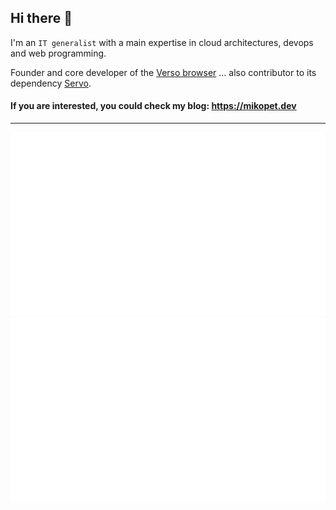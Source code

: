 ## Hi there 👋

I'm an `IT generalist` with a main expertise in cloud architectures, devops and web programming.

Founder and core developer of the [Verso browser] ... also contributor to its dependency [Servo].

#### If you are interested, you could check my blog: https://mikopet.dev

---

<div align="center">
<a href="https://github.com/Mikopet#gh-dark-mode-only">
<img src="https://github.com/Mikopet/gh-stats/blob/master/generated/overview.svg#gh-dark-mode-only" />
</a>
<a href="https://github.com/Mikopet#gh-light-mode-only">
<img src="https://github.com/Mikopet/gh-stats/blob/master/generated/overview.svg#gh-dark-mode-only#gh-light-mode-only" />
</a>
</div>


[Verso browser]: https://github.com/versotile-org/verso
[Servo]: https://github.com/servo/servo
